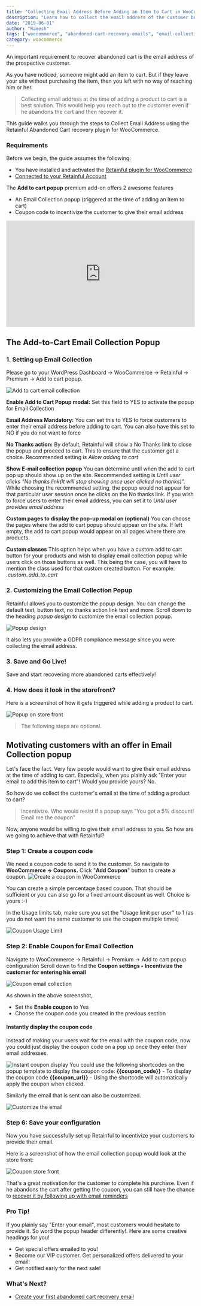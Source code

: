 ```yaml
---
title: "Collecting Email Address Before Adding an Item to Cart in WooCommerce"
description: "Learn how to collect the email address of the customer before adding to cart so that you can recover it even if customer abandons the cart"
date: "2019-06-01"
author: "Ramesh"
tags: ["woocommerce", "abandoned-cart-recovery-emails", "email-collection-popup"]
category: woocommerce
---
```


 An important requirement to recover abandoned cart is the email address of the prospective customer.

As you have noticed, someone might add an item to cart. But if they leave  your site without purchasing the item, then you left with no way of reaching him or her.

> Collecting email address at the time of adding a product to cart is a best solution. This would help you reach out to the customer even if he abandons the cart and then recover it.

This guide walks you through the steps to Collect Email Address using the Retainful Abandoned Cart recovery plugin for WooCommerce.

### Requirements
Before we begin, the guide assumes the following:

- You have installed and activated the [Retainful plugin for WooCommerce](https://www.retainful.com/features/woocommerce)
- [Connected to your Retainful Account](https://www.retainful.com/docs/woocommerce/connecting-the-store-with-retainful-account) 

The **Add to cart popup** premium add-on offers 2 awesome features

- An Email Collection popup (triggered at the time of adding an item to cart)
- Coupon code to incentivize the customer to give their email address

<div style="position: relative; padding-bottom: 56.25%; height: 0;"><iframe src="https://www.loom.com/embed/7a064bb6865942fb943a991709162e2e" frameborder="0" webkitallowfullscreen mozallowfullscreen allowfullscreen style="position: absolute; top: 0; left: 0; width: 100%; height: 100%;"></iframe></div>

## The Add-to-Cart Email Collection Popup

### 1. Setting up Email Collection

Please go to your WordPress Dashboard -> WooCommerce -> Retainful -> Premium -> Add to cart popup.

![Add to cart email collection](../../images/docs/collect-email-address-before-adding-to-cart-in-woocommerce/add-to-cart-popup-email-collection.png)


**Enable Add to Cart Popup modal:** Set this field to YES to activate the popup for Email Collection

**Email Address Mandatory:** You can set this to YES to force customers to enter their email address before adding to cart. You can also have this set to NO if you do not want to force

**No Thanks action:** By default, Retainful will show a No Thanks link to close the popup and proceed to cart. This to ensure that the customer get a choice. Recommended setting is _Allow adding to cart_

**Show E-mail collection popup** You can determine until when the add to cart pop up should show up on the site. Recommended setting is _Until user clicks "No thanks link(It will stop showing once user clicked no thanks)"._
While choosing the recommended setting, the popup would not appear for that particular user session once he clicks on the No thanks link. If you wish to force users to enter their email address, you can set it to _Until user provides email address_

**Custom pages to display the pop-up modal on (optional)** You can choose the pages where the add to cart popup should appear on the site. If left empty, the add to cart popup would appear on all pages where there are products.

**Custom classes** This option helps when you have a custom add to cart button for your products and wish to display email collection popup while users click on those buttons as well. This being the case, you will have to mention the class used for that custom created button. For example:  _.custom_add_to_cart_

### 2. Customizing the Email Collection Popup

Retainful allows you to customize the popup design. You can change the default text, button text, no thanks action link text and more.
Scroll down to the heading _popup design_ to customize the email collection popup.

![Popup design](../../images/docs/collect-email-address-before-adding-to-cart-in-woocommerce/popup-design.png)


It also lets you provide a <link-text url="https://www.retainful.com/docs/woocommerce/gdpr-compliance/#enabling-gdpr-for-add-to-cart-popup" target="_blank" rel="noopener"> GDPR compliance message</link-text> since you were collecting the email address. 

### 3. Save and Go Live!
Save and start recovering more abandoned carts effectively!

### 4. How does it look in the storefront?

Here is a screenshot of how it gets triggered while adding a product to cart.

![Popup on store front](../../images/docs/collect-email-address-before-adding-to-cart-in-woocommerce/email-collection-popup-store-front.png)


> The following steps are optional. 

## Motivating customers with an offer in Email Collection popup

Let's face the fact. Very few people would want to give their email address at the time of adding to cart. Especially, when you plainly ask "Enter your email to add this item to cart"! Would you provide yours? No.

So how do we collect the customer's email at the time of adding a product to cart?

> Incentivize. Who would resist if a popup says "You got a 5% discount! Email me the coupon" 

Now, anyone would be willing to give their email address to you. So how are we going to achieve that with Retainful? 

### Step 1: Create a coupon code

We need a coupon code to send it to the customer. So navigate to **WooCommerce -> Coupons.**
Click "**Add Coupon**" button to create a coupon.
![Create a coupon in WooCommerce](https://raw.githubusercontent.com/retainful/site-images/master/docs/abandoned-cart-recovery/coupon-add-new.png)

You can create a simple percentage based coupon. That should be sufficient or you can also go for a fixed amount discount as well. Choice is yours :-)

In the Usage limits tab, make sure you set the "Usage limit per user" to 1 (as you do not want the same customer to use the coupon multiple times)

![Coupon Usage Limit](https://raw.githubusercontent.com/retainful/site-images/master/docs/abandoned-cart-recovery/coupon-usage-limit.png)


### Step 2: Enable Coupon for Email Collection

Navigate to WooCommerce -> Retainful -> Premium -> Add to cart popup configuration
Scroll down to find the **Coupon settings - Incentivize the customer for entering his email**

![Coupon email collection](../../images/docs/collect-email-address-before-adding-to-cart-in-woocommerce/coupon-email-collection.png)

As shown in the above screenshot,
- Set the **Enable coupon** to Yes
- Choose the coupon code you created in the previous section

#### Instantly display the coupon code

Instead of making your users wait for the email with the coupon code, now you could just display the coupon code on a pop up once they enter their email addresses.

![Instant coupon display](../../images/docs/collect-email-address-before-adding-to-cart-in-woocommerce/instant-coupon-display.png)
You could use the following shortcodes on the popup template to display the coupon code:
**{{coupon_code}}** - To display the coupon code
**{{coupon_url}}** - Using the shortcode will automatically apply the coupon when clicked. 

Similarly the email that is sent can also be customized.

![Customize the email](../../images/docs/collect-email-address-before-adding-to-cart-in-woocommerce/email-customizer.png)


### Step 6: Save your configuration

Now you have successfully set up Retainful to incentivize your customers to provide their email.

Here is a screenshot of how the email collection popup would look at the store front:

![Coupon store front](../../images/docs/collect-email-address-before-adding-to-cart-in-woocommerce/coupon-popup-frontend.png)


That's a great motivation for the customer to complete his purchase. Even if he abandons the cart after getting the coupon, you can still have the chance to [recover it by following up with email reminders](https://www.retainful.com/docs/woocommerce/retainful-abandoned-cart-recovery)

### Pro Tip!
If you plainly say "Enter your email", most customers would hesitate to provide it.
So word the popup header differently!. Here are some creative headings for you!

- Get special offers emailed to you!
- Become our VIP customer. Get personalized offers delivered to your email!
- Get notified early for the next sale!

### What's Next?

- [Create your first abandoned cart recovery email](https://www.retainful.com/docs/woocommerce/creating-an-abandoned-cart-email-sequence)
